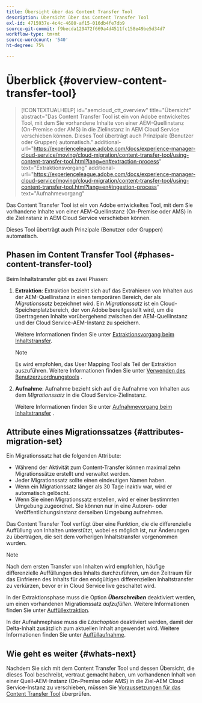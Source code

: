 ```yaml
---
title: Übersicht über das Content Transfer Tool
description: Übersicht über das Content Transfer Tool
exl-id: 4715937e-4c4c-4680-af15-016db4fe7db9
source-git-commit: f9becda129472f669a4d4511fc158e49be5d34d7
workflow-type: tm+mt
source-wordcount: '540'
ht-degree: 75%

---
```


# Überblick {#overview-content-transfer-tool}

>[!CONTEXTUALHELP]
>id="aemcloud_ctt_overview"
>title="Übersicht"
>abstract="Das Content Transfer Tool ist ein von Adobe entwickeltes Tool, mit dem Sie vorhandene Inhalte von einer AEM-Quellinstanz (On-Premise oder AMS) in die Zielinstanz in AEM Cloud Service verschieben können. Dieses Tool überträgt auch Prinzipale (Benutzer oder Gruppen) automatisch."
>additional-url="https://experienceleague.adobe.com/docs/experience-manager-cloud-service/moving/cloud-migration/content-transfer-tool/using-content-transfer-tool.html?lang=en#extraction-process" text="Extraktionsvorgang"
>additional-url="https://experienceleague.adobe.com/docs/experience-manager-cloud-service/moving/cloud-migration/content-transfer-tool/using-content-transfer-tool.html?lang=en#ingestion-process" text="Aufnahmevorgang"

Das Content Transfer Tool ist ein von Adobe entwickeltes Tool, mit dem Sie vorhandene Inhalte von einer AEM-Quellinstanz (On-Premise oder AMS) in die Zielinstanz in AEM Cloud Service verschieben können.

Dieses Tool überträgt auch Prinzipale (Benutzer oder Gruppen) automatisch.

## Phasen im Content Transfer Tool {#phases-content-transfer-tool}

Beim Inhaltstransfer gibt es zwei Phasen:

1. **Extraktion**: Extraktion bezieht sich auf das Extrahieren von Inhalten aus der AEM-Quellinstanz in einen temporären Bereich, der als *Migrationssatz* bezeichnet wird. Ein *Migrationssatz* ist ein Cloud-Speicherplatzbereich, der von Adobe bereitgestellt wird, um die übertragenen Inhalte vorübergehend zwischen der AEM-Quellinstanz und der Cloud Service-AEM-Instanz zu speichern.

   Weitere Informationen finden Sie unter [Extraktionsvorgang beim Inhaltstransfer](https://experienceleague.adobe.com/docs/experience-manager-cloud-service/moving/cloud-migration/content-transfer-tool/extracting-content.html).

   >[!NOTE]
   > Es wird empfohlen, das User Mapping Tool als Teil der Extraktion auszuführen. Weitere Informationen finden Sie unter [Verwenden des Benutzerzuordnungstools](https://experienceleague.adobe.com/docs/experience-manager-cloud-service/moving/cloud-migration/content-transfer-tool/user-mapping-tool/using-user-mapping-tool.html) .

1. **Aufnahme**: Aufnahme bezieht sich auf die Aufnahme von Inhalten aus dem *Migrationssatz* in die Cloud Service-Zielinstanz.

   Weitere Informationen finden Sie unter [Aufnahmevorgang beim Inhaltstransfer](https://experienceleague.adobe.com/docs/experience-manager-cloud-service/moving/cloud-migration/content-transfer-tool/ingesting-content.html) .

## Attribute eines Migrationssatzes {#attributes-migration-set}

Ein Migrationssatz hat die folgenden Attribute:

* Während der Aktivität zum Content-Transfer können maximal zehn Migrationssätze erstellt und verwaltet werden.
* Jeder Migrationssatz sollte einen eindeutigen Namen haben.
* Wenn ein Migrationssatz länger als 30 Tage inaktiv war, wird er automatisch gelöscht.
* Wenn Sie einen Migrationssatz erstellen, wird er einer bestimmten Umgebung zugeordnet. Sie können nur in eine Autoren- oder Veröffentlichungsinstanz derselben Umgebung aufnehmen.


Das Content Transfer Tool verfügt über eine Funktion, die die differenzielle Auffüllung von Inhalten unterstützt, wobei es möglich ist, nur Änderungen zu übertragen, die seit dem vorherigen Inhaltstransfer vorgenommen wurden.

>[!NOTE]
>Nach dem ersten Transfer von Inhalten wird empfohlen, häufige differenzielle Auffüllungen des Inhalts durchzuführen, um den Zeitraum für das Einfrieren des Inhalts für den endgültigen differenziellen Inhaltstransfer zu verkürzen, bevor er in Cloud Service live geschaltet wird.

In der Extraktionsphase muss die Option ***Überschreiben*** deaktiviert werden, um einen vorhandenen Migrationssatz *aufzufüllen*. Weitere Informationen finden Sie unter [Auffüllextraktion](https://experienceleague.adobe.com/docs/experience-manager-cloud-service/moving/cloud-migration/content-transfer-tool/extracting-content.html?lang=en#top-up-extraction-process).

In der Aufnahmephase muss die *Löschoption* deaktiviert werden, damit der Delta-Inhalt zusätzlich zum aktuellen Inhalt angewendet wird. Weitere Informationen finden Sie unter [Auffüllaufnahme](https://experienceleague.adobe.com/docs/experience-manager-cloud-service/moving/cloud-migration/content-transfer-tool/ingesting-content.html?lang=en#top-up-ingestion-process).

## Wie geht es weiter {#whats-next}

Nachdem Sie sich mit dem Content Transfer Tool und dessen Übersicht, die dieses Tool beschreibt, vertraut gemacht haben, um vorhandenen Inhalt von einer Quell-AEM-Instanz (On-Premise oder AMS) in die Ziel-AEM Cloud Service-Instanz zu verschieben, müssen Sie [Voraussetzungen für das Content Transfer Tool](https://experienceleague.adobe.com/docs/experience-manager-cloud-service/moving/cloud-migration/content-transfer-tool/prerequisites-content-transfer-tool.html?lang=en) überprüfen.

